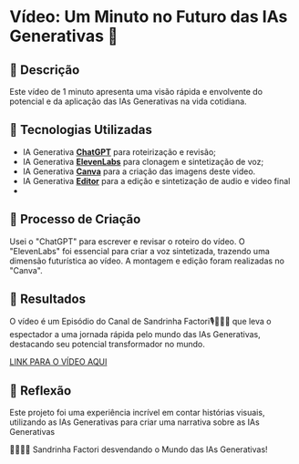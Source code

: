# Vídeo: Um Minuto no Futuro das IAs Generativas 🎥

## 📒 Descrição
Este vídeo de 1 minuto apresenta uma visão rápida e envolvente do potencial e da aplicação das IAs Generativas na vida cotidiana.

## 🤖 Tecnologias Utilizadas
- IA Generativa **[ChatGPT](https://chat.openai.com)** para roteirização e revisão;
- IA Generativa **[ElevenLabs](https://www.elevenlabs.io)** para clonagem e sintetização de voz;
- IA Generativa **[Canva](https://www.canva.com/pt_br/gerador-imagem-ia/)** para a criação das imagens deste video.
- IA Generativa **[Editor](https://www.capcut.com/)** para a edição e sintetização de audio e video final
- 
## 🧐 Processo de Criação
Usei o "ChatGPT" para escrever e revisar o roteiro do vídeo. O "ElevenLabs" foi essencial para criar a voz sintetizada, trazendo uma dimensão futurística ao vídeo. A montagem e edição foram realizadas no "Canva".

## 🚀 Resultados
O vídeo é um Episódio do Canal de Sandrinha Factori🎙️👩🏼‍🦰 que leva o espectador a uma jornada rápida pelo mundo das IAs Generativas, destacando seu potencial transformador no mundo.

[LINK PARA O VÍDEO AQUI](/)

## 💭 Reflexão
Este projeto foi uma experiência incrível em contar histórias visuais, utilizando as IAs Generativas para criar uma narrativa sobre as IAs Generativas

👩🏼‍🦰🎥 Sandrinha Factori desvendando o Mundo das IAs Generativas!
